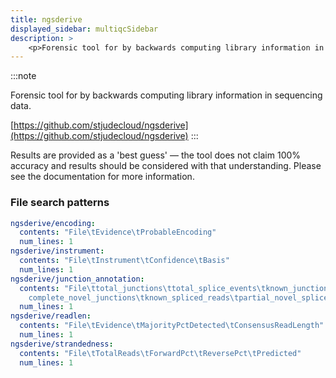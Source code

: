 ```yaml
---
title: ngsderive
displayed_sidebar: multiqcSidebar
description: >
    <p>Forensic tool for by backwards computing library information in sequencing data.</p>
---
```


<!--
~~~~~ DO NOT EDIT ~~~~~
This file is autogenerated from the MultiQC module python docstring.
Do not edit the markdown, it will be overwritten.

File path for the source of this content: multiqc/modules/ngsderive/ngsderive.py
~~~~~~~~~~~~~~~~~~~~~~~
-->

:::note
<p>Forensic tool for by backwards computing library information in sequencing data.</p>

[https://github.com/stjudecloud/ngsderive](https://github.com/stjudecloud/ngsderive)
:::

Results are provided as a 'best guess' — the tool does not claim 100% accuracy and results
should be considered with that understanding. Please see the documentation for more information.

### File search patterns

```yaml
ngsderive/encoding:
  contents: "File\tEvidence\tProbableEncoding"
  num_lines: 1
ngsderive/instrument:
  contents: "File\tInstrument\tConfidence\tBasis"
  num_lines: 1
ngsderive/junction_annotation:
  contents: "File\ttotal_junctions\ttotal_splice_events\tknown_junctions\tpartial_novel_junctions\t\
    complete_novel_junctions\tknown_spliced_reads\tpartial_novel_spliced_reads\tcomplete_novel_spliced_reads"
  num_lines: 1
ngsderive/readlen:
  contents: "File\tEvidence\tMajorityPctDetected\tConsensusReadLength"
  num_lines: 1
ngsderive/strandedness:
  contents: "File\tTotalReads\tForwardPct\tReversePct\tPredicted"
  num_lines: 1
```
    